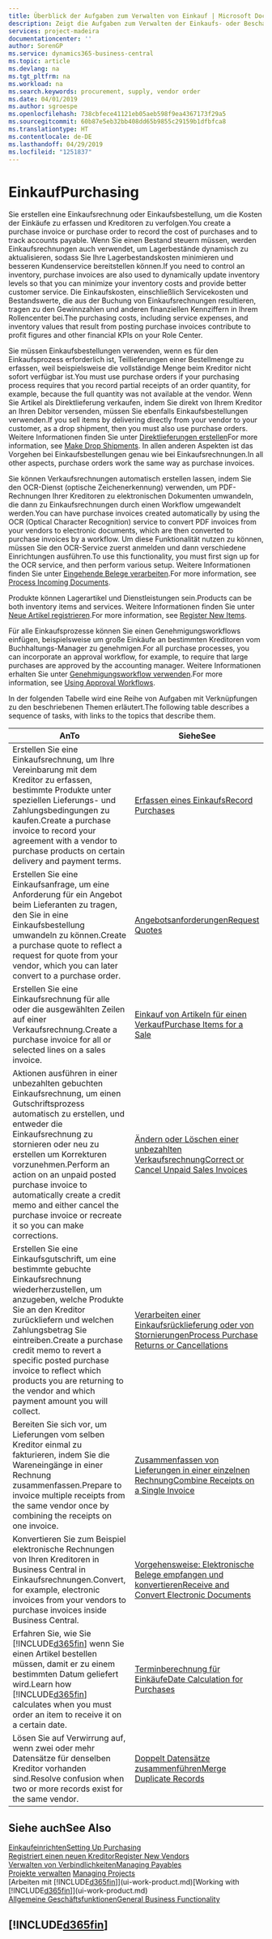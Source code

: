```yaml
---
title: Überblick der Aufgaben zum Verwalten von Einkauf | Microsoft Docs
description: Zeigt die Aufgaben zum Verwalten der Einkaufs- oder Beschaffungsvorgänge, einschließlich das Vorgehen bei Einkaufsrechnungen und Bestellungen.
services: project-madeira
documentationcenter: ''
author: SorenGP
ms.service: dynamics365-business-central
ms.topic: article
ms.devlang: na
ms.tgt_pltfrm: na
ms.workload: na
ms.search.keywords: procurement, supply, vendor order
ms.date: 04/01/2019
ms.author: sgroespe
ms.openlocfilehash: 738cbfece41121eb05aeb598f9ea4367173f29a5
ms.sourcegitcommit: 60b87e5eb32bb408dd65b9855c29159b1dfbfca8
ms.translationtype: HT
ms.contentlocale: de-DE
ms.lasthandoff: 04/29/2019
ms.locfileid: "1251837"
---
```

# <a name="purchasing"></a><span data-ttu-id="ff453-103">Einkauf</span><span class="sxs-lookup"><span data-stu-id="ff453-103">Purchasing</span></span>
<span data-ttu-id="ff453-104">Sie erstellen eine Einkaufsrechnung oder Einkaufsbestellung, um die Kosten der Einkäufe zu erfassen und Kreditoren zu verfolgen.</span><span class="sxs-lookup"><span data-stu-id="ff453-104">You create a purchase invoice or purchase order to record the cost of purchases and to track accounts payable.</span></span> <span data-ttu-id="ff453-105">Wenn Sie einen Bestand steuern müssen, werden Einkaufsrechnungen auch verwendet, um Lagerbestände dynamisch zu aktualisieren, sodass Sie Ihre Lagerbestandskosten minimieren und besseren Kundenservice bereitstellen können.</span><span class="sxs-lookup"><span data-stu-id="ff453-105">If you need to control an inventory, purchase invoices are also used to dynamically update inventory levels so that you can minimize your inventory costs and provide better customer service.</span></span> <span data-ttu-id="ff453-106">Die Einkaufskosten, einschließlich Servicekosten und Bestandswerte, die aus der Buchung von Einkaufsrechnungen resultieren, tragen zu den Gewinnzahlen und anderen finanziellen Kennziffern in Ihrem Rollencenter bei.</span><span class="sxs-lookup"><span data-stu-id="ff453-106">The purchasing costs, including service expenses, and inventory values that result from posting purchase invoices contribute to profit figures and other financial KPIs on your Role Center.</span></span>

<span data-ttu-id="ff453-107">Sie müssen Einkaufsbestellungen verwenden, wenn es für den Einkaufsprozess erforderlich ist, Teillieferungen einer Bestellmenge zu erfassen, weil beispielsweise die vollständige Menge beim Kreditor nicht sofort verfügbar ist.</span><span class="sxs-lookup"><span data-stu-id="ff453-107">You must use purchase orders if your purchasing process requires that you record partial receipts of an order quantity, for example, because the full quantity was not available at the vendor.</span></span> <span data-ttu-id="ff453-108">Wenn Sie Artikel als Direktlieferung verkaufen, indem Sie direkt von Ihrem Kreditor an Ihren Debitor versenden, müssen Sie ebenfalls Einkaufsbestellungen verwenden.</span><span class="sxs-lookup"><span data-stu-id="ff453-108">If you sell items by delivering directly from your vendor to your customer, as a drop shipment, then you must also use purchase orders.</span></span> <span data-ttu-id="ff453-109">Weitere Informationen finden Sie unter [Direktlieferungen erstellen](sales-how-drop-shipment.md)</span><span class="sxs-lookup"><span data-stu-id="ff453-109">For more information, see [Make Drop Shipments](sales-how-drop-shipment.md).</span></span> <span data-ttu-id="ff453-110">In allen anderen Aspekten ist das Vorgehen bei Einkaufsbestellungen genau wie bei Einkaufsrechnungen.</span><span class="sxs-lookup"><span data-stu-id="ff453-110">In all other aspects, purchase orders work the same way as purchase invoices.</span></span>

<span data-ttu-id="ff453-111">Sie können Verkaufsrechnungen automatisch erstellen lassen, indem Sie den OCR-Dienst (optische Zeichenerkennung) verwenden, um PDF-Rechnungen Ihrer Kreditoren zu elektronischen Dokumenten umwandeln, die dann zu Einkaufsrechnungen durch einen Workflow umgewandelt werden.</span><span class="sxs-lookup"><span data-stu-id="ff453-111">You can have purchase invoices created automatically by using the OCR (Optical Character Recognition) service to convert PDF invoices from your vendors to electronic documents, which are then converted to purchase invoices by a workflow.</span></span> <span data-ttu-id="ff453-112">Um diese Funktionalität nutzen zu können, müssen Sie den OCR-Service zuerst anmelden und dann verschiedene Einrichtungen ausführen.</span><span class="sxs-lookup"><span data-stu-id="ff453-112">To use this functionality, you must first sign up for the OCR service, and then perform various setup.</span></span> <span data-ttu-id="ff453-113">Weitere Informationen finden Sie unter [Eingehende Belege verarbeiten](across-process-income-documents.md).</span><span class="sxs-lookup"><span data-stu-id="ff453-113">For more information, see [Process Incoming Documents](across-process-income-documents.md).</span></span>      

<span data-ttu-id="ff453-114">Produkte können Lagerartikel und Dienstleistungen sein.</span><span class="sxs-lookup"><span data-stu-id="ff453-114">Products can be both inventory items and services.</span></span> <span data-ttu-id="ff453-115">Weitere Informationen finden Sie unter [Neue Artikel registrieren](inventory-how-register-new-items.md).</span><span class="sxs-lookup"><span data-stu-id="ff453-115">For more information, see [Register New Items](inventory-how-register-new-items.md).</span></span>

<span data-ttu-id="ff453-116">Für alle Einkaufsprozesse können Sie einen Genehmigungsworkflows einfügen, beispielsweise um große Einkäufe an bestimmten Kreditoren vom Buchhaltungs-Manager zu genehmigen.</span><span class="sxs-lookup"><span data-stu-id="ff453-116">For all purchase processes, you can incorporate an approval workflow, for example, to require that large purchases are approved by the accounting manager.</span></span> <span data-ttu-id="ff453-117">Weitere Informationen erhalten Sie unter [Genehmigungsworkflow verwenden](across-how-use-approval-workflows.md).</span><span class="sxs-lookup"><span data-stu-id="ff453-117">For more information, see [Using Approval Workflows](across-how-use-approval-workflows.md).</span></span>

<span data-ttu-id="ff453-118">In der folgenden Tabelle wird eine Reihe von Aufgaben mit Verknüpfungen zu den beschriebenen Themen erläutert.</span><span class="sxs-lookup"><span data-stu-id="ff453-118">The following table describes a sequence of tasks, with links to the topics that describe them.</span></span>

| <span data-ttu-id="ff453-119">An</span><span class="sxs-lookup"><span data-stu-id="ff453-119">To</span></span> | <span data-ttu-id="ff453-120">Siehe</span><span class="sxs-lookup"><span data-stu-id="ff453-120">See</span></span> |
| --- | --- |
| <span data-ttu-id="ff453-121">Erstellen Sie eine Einkaufsrechnung, um Ihre Vereinbarung mit dem Kreditor zu erfassen, bestimmte Produkte unter speziellen Lieferungs- und Zahlungsbedingungen zu kaufen.</span><span class="sxs-lookup"><span data-stu-id="ff453-121">Create a purchase invoice to record your agreement with a vendor to purchase products on certain delivery and payment terms.</span></span> |[<span data-ttu-id="ff453-122">Erfassen eines Einkaufs</span><span class="sxs-lookup"><span data-stu-id="ff453-122">Record Purchases</span></span>](purchasing-how-record-purchases.md) |
|<span data-ttu-id="ff453-123">Erstellen Sie eine Einkaufsanfrage, um eine Anforderung für ein Angebot beim Lieferanten zu tragen, den Sie in eine Einkaufsbestellung umwandeln zu können.</span><span class="sxs-lookup"><span data-stu-id="ff453-123">Create a purchase quote to reflect a request for quote from your vendor, which you can later convert to a purchase order.</span></span>|[<span data-ttu-id="ff453-124">Angebotsanforderungen</span><span class="sxs-lookup"><span data-stu-id="ff453-124">Request Quotes</span></span>](purchasing-how-request-quotes.md)|
| <span data-ttu-id="ff453-125">Erstellen Sie eine Einkaufsrechnung für alle oder die ausgewählten Zeilen auf einer Verkaufsrechnung.</span><span class="sxs-lookup"><span data-stu-id="ff453-125">Create a purchase invoice for all or selected lines on a sales invoice.</span></span> |[<span data-ttu-id="ff453-126">Einkauf von Artikeln für einen Verkauf</span><span class="sxs-lookup"><span data-stu-id="ff453-126">Purchase Items for a Sale</span></span>](purchasing-how-purchase-products-sale.md) |
| <span data-ttu-id="ff453-127">Aktionen ausführen in einer unbezahlten gebuchten Einkaufsrechnung, um einen Gutschriftsprozess automatisch zu erstellen, und entweder die Einkaufsrechnung zu stornieren oder neu zu erstellen um Korrekturen vorzunehmen.</span><span class="sxs-lookup"><span data-stu-id="ff453-127">Perform an action on an unpaid posted purchase invoice to automatically create a credit memo and either cancel the purchase invoice or recreate it so you can make corrections.</span></span> |[<span data-ttu-id="ff453-128">Ändern oder Löschen einer unbezahlten Verkaufsrechnung</span><span class="sxs-lookup"><span data-stu-id="ff453-128">Correct or Cancel Unpaid Sales Invoices</span></span>](purchasing-how-correct-cancel-unpaid-purchase-invoices.md) |
| <span data-ttu-id="ff453-129">Erstellen Sie eine Einkaufsgutschrift, um eine bestimmte gebuchte Einkaufsrechnung wiederherzustellen, um anzugeben, welche Produkte Sie an den Kreditor zurückliefern und welchen Zahlungsbetrag Sie eintreiben.</span><span class="sxs-lookup"><span data-stu-id="ff453-129">Create a purchase credit memo to revert a specific posted purchase invoice to reflect which products you are returning to the vendor and which payment amount you will collect.</span></span> |[<span data-ttu-id="ff453-130">Verarbeiten einer Einkaufsrücklieferung oder von Stornierungen</span><span class="sxs-lookup"><span data-stu-id="ff453-130">Process Purchase Returns or Cancellations</span></span>](purchasing-how-register-new-vendors.md) |
|<span data-ttu-id="ff453-131">Bereiten Sie sich vor, um Lieferungen vom selben Kreditor einmal zu fakturieren, indem Sie die Wareneingänge in einer Rechnung zusammenfassen.</span><span class="sxs-lookup"><span data-stu-id="ff453-131">Prepare to invoice multiple receipts from the same vendor once by combining the receipts on one invoice.</span></span>|[<span data-ttu-id="ff453-132">Zusammenfassen von Lieferungen in einer einzelnen Rechnung</span><span class="sxs-lookup"><span data-stu-id="ff453-132">Combine Receipts on a Single Invoice</span></span>](purchasing-how-to-combine-receipts.md)|
|<span data-ttu-id="ff453-133">Konvertieren Sie zum Beispiel elektronische Rechnungen von Ihren Kreditoren in Business Central in Einkaufsrechnungen.</span><span class="sxs-lookup"><span data-stu-id="ff453-133">Convert, for example, electronic invoices from your vendors to purchase invoices inside Business Central.</span></span>|[<span data-ttu-id="ff453-134">Vorgehensweise: Elektronische Belege empfangen und konvertieren</span><span class="sxs-lookup"><span data-stu-id="ff453-134">Receive and Convert Electronic Documents</span></span>](purchasing-how-to-receive-and-convert-electronic-documents.md)|
| <span data-ttu-id="ff453-135">Erfahren Sie, wie Sie [!INCLUDE[d365fin](includes/d365fin_md.md)] wenn Sie einen Artikel bestellen müssen, damit er zu einem bestimmten Datum geliefert wird.</span><span class="sxs-lookup"><span data-stu-id="ff453-135">Learn how [!INCLUDE[d365fin](includes/d365fin_md.md)] calculates when you must order an item to receive it on a certain date.</span></span>|[<span data-ttu-id="ff453-136">Terminberechnung für Einkäufe</span><span class="sxs-lookup"><span data-stu-id="ff453-136">Date Calculation for Purchases</span></span>](purchasing-date-calculation-for-purchases.md)|
|<span data-ttu-id="ff453-137">Lösen Sie auf Verwirrung auf, wenn zwei oder mehr Datensätze für denselben Kreditor vorhanden sind.</span><span class="sxs-lookup"><span data-stu-id="ff453-137">Resolve confusion when two or more records exist for the same vendor.</span></span>|[<span data-ttu-id="ff453-138">Doppelt Datensätze zusammenführen</span><span class="sxs-lookup"><span data-stu-id="ff453-138">Merge Duplicate Records</span></span>](sales-how-merge-duplicate-records.md)|

## <a name="see-also"></a><span data-ttu-id="ff453-139">Siehe auch</span><span class="sxs-lookup"><span data-stu-id="ff453-139">See Also</span></span>
[<span data-ttu-id="ff453-140">Einkaufeinrichten</span><span class="sxs-lookup"><span data-stu-id="ff453-140">Setting Up Purchasing</span></span>](purchasing-setup-purchasing.md)  
[<span data-ttu-id="ff453-141">Registriert einen neuen Kreditor</span><span class="sxs-lookup"><span data-stu-id="ff453-141">Register New Vendors</span></span>](purchasing-how-register-new-vendors.md)  
[<span data-ttu-id="ff453-142">Verwalten von Verbindlichkeiten</span><span class="sxs-lookup"><span data-stu-id="ff453-142">Managing Payables</span></span>](payables-manage-payables.md)  
<span data-ttu-id="ff453-143">[Projekte verwalten](projects-manage-projects.md)  </span><span class="sxs-lookup"><span data-stu-id="ff453-143">[Managing Projects](projects-manage-projects.md)  </span></span>  
<span data-ttu-id="ff453-144">[Arbeiten mit [!INCLUDE[d365fin](includes/d365fin_md.md)]](ui-work-product.md)</span><span class="sxs-lookup"><span data-stu-id="ff453-144">[Working with [!INCLUDE[d365fin](includes/d365fin_md.md)]](ui-work-product.md)</span></span>  
[<span data-ttu-id="ff453-145">Allgemeine Geschäftsfunktionen</span><span class="sxs-lookup"><span data-stu-id="ff453-145">General Business Functionality</span></span>](ui-across-business-areas.md)

## [!INCLUDE[d365fin](includes/free_trial_md.md)]  
